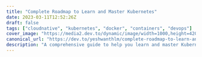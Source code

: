 ```yaml
---
title: "Complete Roadmap to Learn and Master Kubernetes"
date: 2023-03-11T12:52:26Z
draft: false
tags: ["cloudnative", "kubernetes", "docker", "containers", "devops"]
cover_image: "https://media2.dev.to/dynamic/image/width=1000,height=420,fit=cover,gravity=auto,format=auto/https%3A%2F%2Fdev-to-uploads.s3.amazonaws.com%2Fuploads%2Farticles%2Fsccoqj7jqlluhxyhg0oq.png"
canonical_url: "https://dev.to/yeshwanthlm/complete-roadmap-to-learn-and-master-kubernetes-16m1"
description: "A comprehensive guide to help you learn and master Kubernetes with a structured approach."
---
```

